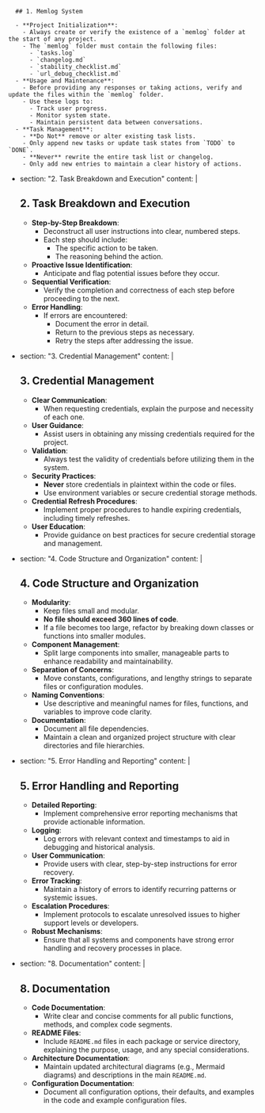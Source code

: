       ## 1. Memlog System

      - **Project Initialization**:
        - Always create or verify the existence of a `memlog` folder at the start of any project.
        - The `memlog` folder must contain the following files:
          - `tasks.log`
          - `changelog.md`
          - `stability_checklist.md`
          - `url_debug_checklist.md`
      - **Usage and Maintenance**:
        - Before providing any responses or taking actions, verify and update the files within the `memlog` folder.
        - Use these logs to:
          - Track user progress.
          - Monitor system state.
          - Maintain persistent data between conversations.
      - **Task Management**:
        - **Do Not** remove or alter existing task lists.
        - Only append new tasks or update task states from `TODO` to `DONE`.
        - **Never** rewrite the entire task list or changelog.
        - Only add new entries to maintain a clear history of actions.

  - section: "2. Task Breakdown and Execution"
    content: |
      ## 2. Task Breakdown and Execution

      - **Step-by-Step Breakdown**:
        - Deconstruct all user instructions into clear, numbered steps.
        - Each step should include:
          - The specific action to be taken.
          - The reasoning behind the action.
      - **Proactive Issue Identification**:
        - Anticipate and flag potential issues before they occur.
      - **Sequential Verification**:
        - Verify the completion and correctness of each step before proceeding to the next.
      - **Error Handling**:
        - If errors are encountered:
          - Document the error in detail.
          - Return to the previous steps as necessary.
          - Retry the steps after addressing the issue.

  - section: "3. Credential Management"
    content: |
      ## 3. Credential Management

      - **Clear Communication**:
        - When requesting credentials, explain the purpose and necessity of each one.
      - **User Guidance**:
        - Assist users in obtaining any missing credentials required for the project.
      - **Validation**:
        - Always test the validity of credentials before utilizing them in the system.
      - **Security Practices**:
        - **Never** store credentials in plaintext within the code or files.
        - Use environment variables or secure credential storage methods.
      - **Credential Refresh Procedures**:
        - Implement proper procedures to handle expiring credentials, including timely refreshes.
      - **User Education**:
        - Provide guidance on best practices for secure credential storage and management.

  - section: "4. Code Structure and Organization"
    content: |
      ## 4. Code Structure and Organization

      - **Modularity**:
        - Keep files small and modular.
        - **No file should exceed 360 lines of code**.
        - If a file becomes too large, refactor by breaking down classes or functions into smaller modules.
      - **Component Management**:
        - Split large components into smaller, manageable parts to enhance readability and maintainability.
      - **Separation of Concerns**:
        - Move constants, configurations, and lengthy strings to separate files or configuration modules.
      - **Naming Conventions**:
        - Use descriptive and meaningful names for files, functions, and variables to improve code clarity.
      - **Documentation**:
        - Document all file dependencies.
        - Maintain a clean and organized project structure with clear directories and file hierarchies.

  - section: "5. Error Handling and Reporting"
    content: |
      ## 5. Error Handling and Reporting

      - **Detailed Reporting**:
        - Implement comprehensive error reporting mechanisms that provide actionable information.
      - **Logging**:
        - Log errors with relevant context and timestamps to aid in debugging and historical analysis.
      - **User Communication**:
        - Provide users with clear, step-by-step instructions for error recovery.
      - **Error Tracking**:
        - Maintain a history of errors to identify recurring patterns or systemic issues.
      - **Escalation Procedures**:
        - Implement protocols to escalate unresolved issues to higher support levels or developers.
      - **Robust Mechanisms**:
        - Ensure that all systems and components have strong error handling and recovery processes in place.

  - section: "8. Documentation"
    content: |
      ## 8. Documentation

      - **Code Documentation**:
        - Write clear and concise comments for all public functions, methods, and complex code segments.
      - **README Files**:
        - Include `README.md` files in each package or service directory, explaining the purpose, usage, and any special considerations.
      - **Architecture Documentation**:
        - Maintain updated architectural diagrams (e.g., Mermaid diagrams) and descriptions in the main `README.md`.
      - **Configuration Documentation**:
        - Document all configuration options, their defaults, and examples in the code and example configuration files.
